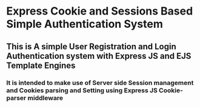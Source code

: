 # Express Cookie and Sessions Based Simple Authentication System
## This is A simple User Registration and Login Authentication system with Express JS and EJS Template Engines
### It is intended to make use of Server side Session management and Cookies parsing and Setting using Express JS Cookie-parser middleware
